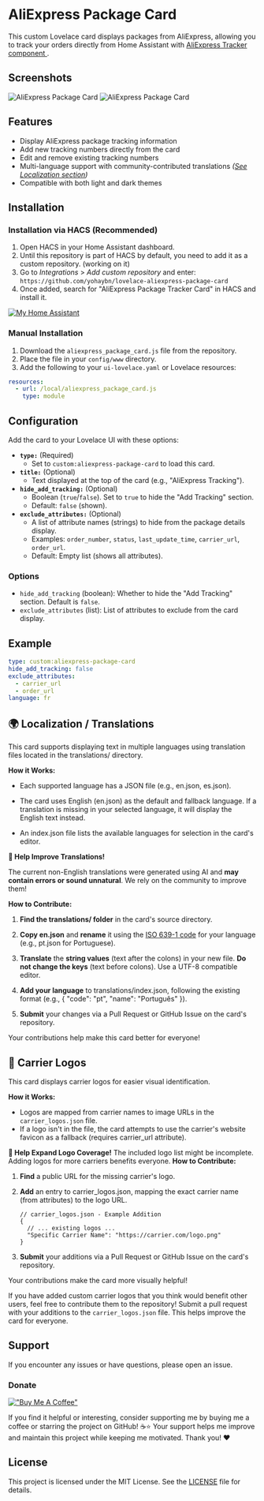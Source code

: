 
# AliExpress Package Card

This custom Lovelace card displays packages from AliExpress, allowing you to track your orders directly from Home Assistant with [AliExpress Tracker component ](https://github.com/yohaybn/HA_aliexpress_package_tracker_sensor).

## Screenshots

![AliExpress Package Card](https://github.com/yohaybn/lovelace-aliexpress-package-card/blob/main/images/screenshot_light.png)
![AliExpress Package Card](https://github.com/yohaybn/lovelace-aliexpress-package-card/blob/main/images/screenshot_dark.png)

## Features

- Display AliExpress package tracking information
- Add new tracking numbers directly from the card
- Edit and remove existing tracking numbers
- Multi-language support with community-contributed translations *([See Localization section](#-localization--translations))*
- Compatible with both light and dark themes

## Installation

### Installation via HACS (Recommended)
1. Open HACS in your Home Assistant dashboard.
2. Until this repository is part of HACS by default, you need to add it as a custom repository. (working on it)
3. Go to *Integrations* > *Add custom repository* and enter:  ``` https://github.com/yohaybn/lovelace-aliexpress-package-card ```
4. Once added, search for "AliExpress Package Tracker Card" in HACS and install it.

[![My Home Assistant](https://my.home-assistant.io/badges/hacs_repository.svg)](https://my.home-assistant.io/redirect/hacs_repository/?repository=lovelace-aliexpress-package-card&owner=yohaybn)

### Manual Installation

1. Download the `aliexpress_package_card.js` file from the repository.
2. Place the file in your `config/www` directory.
3. Add the following to your `ui-lovelace.yaml` or Lovelace resources:

```yaml
resources:
  - url: /local/aliexpress_package_card.js
    type: module
```

## Configuration

Add the card to your Lovelace UI with these options:

-   **`type:`** (Required)
    -   Set to `custom:aliexpress-package-card` to load this card.
-   **`title:`** (Optional)
    -   Text displayed at the top of the card (e.g., "AliExpress Tracking").
-   **`hide_add_tracking:`** (Optional)
    -   Boolean (`true`/`false`). Set to `true` to hide the "Add Tracking" section.
    -   Default: `false` (shown).
-   **`exclude_attributes:`** (Optional)
    -   A list of attribute names (strings) to hide from the package details display.
    -   Examples: `order_number`, `status`, `last_update_time`, `carrier_url`, `order_url`.
    -   Default: Empty list (shows all attributes).

### Options


- `hide_add_tracking` (boolean): Whether to hide the "Add Tracking" section. Default is `false`.
- `exclude_attributes` (list): List of attributes to exclude from the card display.

## Example

```yaml
type: custom:aliexpress-package-card
hide_add_tracking: false
exclude_attributes:
  - carrier_url
  - order_url
language: fr
```
## 🌍 Localization / Translations

This card supports displaying text in multiple languages using translation files located in the translations/ directory.

**How it Works:**

-   Each supported language has a JSON file (e.g., en.json, es.json).
    
-   The card uses English (en.json) as the default and fallback language. If a translation is missing in your selected language, it will display the English text instead.
    
-   An index.json file lists the available languages for selection in the card's editor.
    

**🙏 Help Improve Translations!**

The current non-English translations were generated using AI and **may contain errors or sound unnatural**. We rely on the community to improve them!

**How to Contribute:**

1.  **Find the translations/ folder** in the card's source directory.
    
2.  **Copy en.json** and **rename** it using the [ISO 639-1 code](https://www.google.com/url?sa=E&q=https%3A%2F%2Fen.wikipedia.org%2Fwiki%2FList_of_ISO_639-1_codes) for your language (e.g., pt.json for Portuguese).
    
3.  **Translate** the **string values** (text after the colons) in your new file. **Do not change the keys** (text before colons). Use a UTF-8 compatible editor.
    
4.  **Add your language** to translations/index.json, following the existing format (e.g., { "code": "pt", "name": "Português" }).
    
5.  **Submit** your changes via a Pull Request or GitHub Issue on the card's repository.
    

Your contributions help make this card better for everyone!

## 🚚 Carrier Logos

This card displays carrier logos for easier visual identification.

**How it Works:**
-   Logos are mapped from carrier names to image URLs in the `carrier_logos.json` file.  
-   If a logo isn't in the file, the card attempts to use the carrier's website favicon as a fallback (requires carrier_url attribute).
    

**🙏 Help Expand Logo Coverage!**
The included logo list might be incomplete. Adding logos for more carriers benefits everyone.
**How to Contribute:**
1.  **Find** a public URL for the missing carrier's logo.
2.  **Add** an entry to carrier_logos.json, mapping the exact carrier name (from attributes) to the logo URL. 
    ```
    // carrier_logos.json - Example Addition
    {
      // ... existing logos ...
      "Specific Carrier Name": "https://carrier.com/logo.png"
    }
    ```
    
3.  **Submit** your additions via a Pull Request or GitHub Issue on the card's repository.
    
Your contributions make the card more visually helpful!

If you have added custom carrier logos that you think would benefit other users, feel free to contribute them to the repository! Submit a pull request with your additions to the  `carrier_logos.json`  file. This helps improve the card for everyone.

## Support

If you encounter any issues or have questions, please open an issue.


### Donate
[!["Buy Me A Coffee"](https://www.buymeacoffee.com/assets/img/custom_images/orange_img.png)](https://www.buymeacoffee.com/yohaybn)

If you find it helpful or interesting, consider supporting me by buying me a coffee or starring the project on GitHub! ☕⭐
Your support helps me improve and maintain this project while keeping me motivated. Thank you! ❤️


## License

This project is licensed under the MIT License. See the [LICENSE](LICENSE) file for details.
